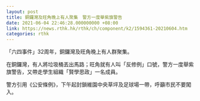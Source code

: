 ```yaml
---
layout: post
title: 銅鑼灣及旺角晚上有人聚集　警方一度舉紫旗警告
date: 2021-06-04 22:46:28.000000000 +08:00
link: https://news.rthk.hk/rthk/ch/component/k2/1594361-20210604.htm
categories: rthk
---
```


「六四事件」32周年，銅鑼灣及旺角晚上有人群聚集。

在銅鑼灣，有人將垃圾桶丟出馬路；旺角就有人叫「反修例」口號，警方一度舉紫旗警告，又帶走學生組織「賢學思政」一名成員。

警方引用《公安條例》，下午起封鎖維園中央草坪及足球場一帶，呼籲市民不要闖入。
